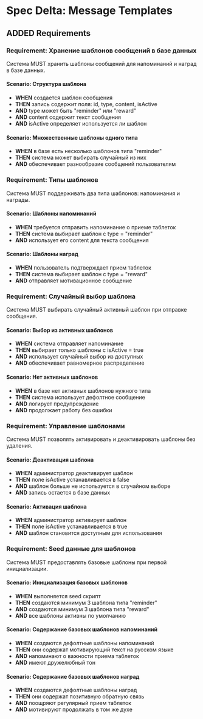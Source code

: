 # Spec Delta: Message Templates

## ADDED Requirements

### Requirement: Хранение шаблонов сообщений в базе данных
Система MUST хранить шаблоны сообщений для напоминаний и наград в базе данных.

#### Scenario: Структура шаблона
- **WHEN** создается шаблон сообщения
- **THEN** запись содержит поля: id, type, content, isActive
- **AND** type может быть "reminder" или "reward"
- **AND** content содержит текст сообщения
- **AND** isActive определяет используется ли шаблон

#### Scenario: Множественные шаблоны одного типа
- **WHEN** в базе есть несколько шаблонов типа "reminder"
- **THEN** система может выбирать случайный из них
- **AND** обеспечивает разнообразие сообщений пользователям

### Requirement: Типы шаблонов
Система MUST поддерживать два типа шаблонов: напоминания и награды.

#### Scenario: Шаблоны напоминаний
- **WHEN** требуется отправить напоминание о приеме таблеток
- **THEN** система выбирает шаблон с type = "reminder"
- **AND** использует его content для текста сообщения

#### Scenario: Шаблоны наград
- **WHEN** пользователь подтверждает прием таблеток
- **THEN** система выбирает шаблон с type = "reward"
- **AND** отправляет мотивационное сообщение

### Requirement: Случайный выбор шаблона
Система MUST выбирать случайный активный шаблон при отправке сообщения.

#### Scenario: Выбор из активных шаблонов
- **WHEN** система отправляет напоминание
- **THEN** выбирает только шаблоны с isActive = true
- **AND** использует случайный выбор из доступных
- **AND** обеспечивает равномерное распределение

#### Scenario: Нет активных шаблонов
- **WHEN** в базе нет активных шаблонов нужного типа
- **THEN** система использует дефолтное сообщение
- **AND** логирует предупреждение
- **AND** продолжает работу без ошибки

### Requirement: Управление шаблонами
Система MUST позволять активировать и деактивировать шаблоны без удаления.

#### Scenario: Деактивация шаблона
- **WHEN** администратор деактивирует шаблон
- **THEN** поле isActive устанавливается в false
- **AND** шаблон больше не используется в случайном выборе
- **AND** запись остается в базе данных

#### Scenario: Активация шаблона
- **WHEN** администратор активирует шаблон
- **THEN** поле isActive устанавливается в true
- **AND** шаблон становится доступным для использования

### Requirement: Seed данные для шаблонов
Система MUST предоставлять базовые шаблоны при первой инициализации.

#### Scenario: Инициализация базовых шаблонов
- **WHEN** выполняется seed скрипт
- **THEN** создаются минимум 3 шаблона типа "reminder"
- **AND** создаются минимум 3 шаблона типа "reward"
- **AND** все шаблоны активны по умолчанию

#### Scenario: Содержание базовых шаблонов напоминаний
- **WHEN** создаются дефолтные шаблоны напоминаний
- **THEN** они содержат мотивирующий текст на русском языке
- **AND** напоминают о важности приема таблеток
- **AND** имеют дружелюбный тон

#### Scenario: Содержание базовых шаблонов наград
- **WHEN** создаются дефолтные шаблоны наград
- **THEN** они содержат позитивную обратную связь
- **AND** поощряют регулярный прием таблеток
- **AND** мотивируют продолжать в том же духе

